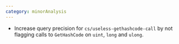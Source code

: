 ```yaml
---
category: minorAnalysis
---
```

* Increase query precision for `cs/useless-gethashcode-call` by not flagging calls to `GetHashCode` on `uint`, `long` and `ulong`.
